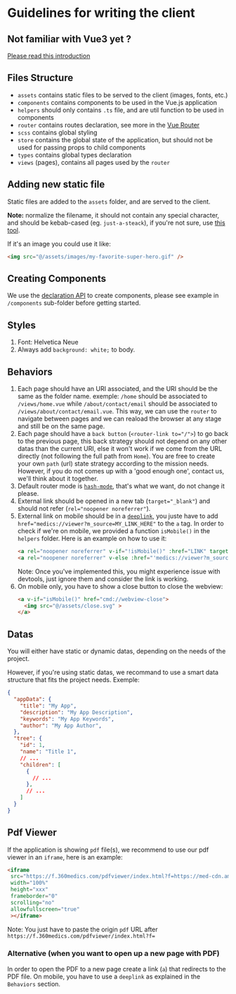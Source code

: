 # Guidelines for writing the client

## Not familiar with Vue3 yet ?
[Please read this introduction](https://v3.vuejs.org/guide/migration/introduction.html)

## Files Structure
* `assets` contains static files to be served to the client (images, fonts, etc.)
* `components` contains components to be used in the Vue.js application
* `helpers` should only contains `.ts` file, and are util function to be used in components
* `router` contains routes declaration, see more in the [Vue Router](https://router.vuejs.org/)
* `scss` contains global styling
* `store` contains the global state of the application, but should not be used for passing props to child components
* `types` contains global types declaration
* `views` (pages), contains all pages used by the `router`

## Adding new static file
Static files are added to the `assets` folder, and are served to the client.

**Note:** normalize the filename, it should not contain any special character, and should be kebab-cased (eg. `just-a-steack`), if you're not sure, use [this tool](https://slugify.online/).

If it's an image you could use it like:
```html
<img src="@/assets/images/my-favorite-super-hero.gif" />
```

## Creating Components
We use the [declaration API](https://v3.vuejs.org/api/composition-api.html) to create components, please see example in `/components` sub-folder before getting started.

## Styles
1. Font: Helvetica Neue
2. Always add `background: white;` to body.

## Behaviors
1. Each page should have an URI associated, and the URI should be the same as the folder name.
  exemple: `/home` should be associated to `/views/home.vue` while `/about/contact/email` should be associated to `/views/about/contact/email.vue`.
  This way, we can use the `router` to navigate between pages and we can reaload the browser at any stage and still be on the same page.
2. Each page should have a `back button` (`<router-link to="/">`) to go back to the previous page, this back strategy should not depend on any other datas than the current URI, else it won't work if we come from the URL directly (not following the full path from `Home`).
  You are free to create your own `path` (url) state strategy according to the mission needs. However, if you do not comes up with a 'good enough one', contact us, we'll think about it together.
3. Default router mode is [`hash-mode`](https://router.vuejs.org/guide/essentials/history-mode.html), that's what we want, do not change it please.
4. External link should be opened in a new tab (`target="_blank"`) and should not refer (`rel="noopener noreferrer"`).
5. External link on mobile should be in a [`deeplink`](https://neilpatel.com/blog/mobile-deep-linking/), you juste have to add `href="medics://viewer?m_source=MY_LINK_HERE"` to the `a` tag.
  In order to check if we're on mobile, we provided a function ```isMobile()``` in the `helpers` folder. Here is an example on how to use it:
    ```html
    <a rel="noopener noreferrer" v-if="!isMobile()" :href="LINK" target="blank">TEXTE</a>
    <a rel="noopener noreferrer" v-else :href="'medics://viewer?m_source=' + LINK">TEXTE</a>
    ```
    Note: Once you've implemented this, you might experience issue with devtools, just ignore them and consider the link is working.
5. On mobile only, you have to show a close button to close the webview:
    ```html
    <a v-if="isMobile()" href="cmd://webview-close">
      <img src="@/assets/close.svg" >
    </a>
    ```

## Datas
You will either have static or dynamic datas, depending on the needs of the project.

However, if you're using static datas, we recommand to use a smart data structure that fits the project needs. Exemple:
```json
{
  "appData": {
    "title": "My App",
    "description": "My App Description",
    "keywords": "My App Keywords",
    "author": "My App Author",
  },
  "tree": {
    "id": 1,
    "name": "Title 1",
    // ...
    "children": [
      {
        // ...
      },
      // ...
    ]
  }
}
```

## Pdf Viewer
If the application is showing `pdf` file(s), we recommend to use our pdf viewer in an `iframe`, here is an example:
```html
<iframe
 src="https://f.360medics.com/pdfviewer/index.html?f=https://med-cdn.ams3.digitaloceanspaces.com/assets/docs/dir69000-69299/69062/main-69062.pdf"
 width="100%"
 height="xxx"
 frameborder="0"
 scrolling="no"
 allowfullscreen="true"
 ></iframe>
```
Note: You just have to paste the origin `pdf` URL after `https://f.360medics.com/pdfviewer/index.html?f=`

### Alternative (when you want to open up a new page with PDF)
In order to open the PDF to a new page create a link (`a`) that redirects to the PDF file. On mobile, you have to use a `deeplink` as explained in the `Behaviors` section.